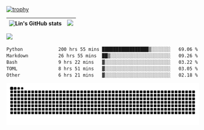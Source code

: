 [![trophy](https://github-profile-trophy.vercel.app/?username=ocss884&column=7)](https://github.com/ocss884)

| ![Lin's GitHub stats](https://github-readme-stats.vercel.app/api?username=ocss884&show_icons=true&hide_border=True&count_private=true) | ![](https://github-readme-streak-stats.herokuapp.com?user=ocss884&hide_border=true&date_format=M%20j%5B%2C%20Y%5D&ring=7EDDCF&fire=7EDDCF") |
| ------------------------------------------------------------ | ------------------------------------------------------------ |

![](https://komarev.com/ghpvc/?username=ocss884&color=brightgreen)

<!--START_SECTION:waka-->

```txt
Python             200 hrs 55 mins █████████████████▒░░░░░░░   69.06 %
Markdown           26 hrs 55 mins  ██▒░░░░░░░░░░░░░░░░░░░░░░   09.26 %
Bash               9 hrs 22 mins   ▓░░░░░░░░░░░░░░░░░░░░░░░░   03.22 %
TOML               8 hrs 51 mins   ▓░░░░░░░░░░░░░░░░░░░░░░░░   03.05 %
Other              6 hrs 21 mins   ▓░░░░░░░░░░░░░░░░░░░░░░░░   02.18 %
```

<!--END_SECTION:waka-->

<p align="center">
   <img src="https://github.com/ocss884/ocss884/blob/output/github-snake.svg" alt="snake">
</p>
